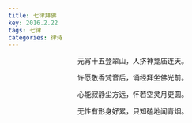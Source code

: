 ```yaml
---
title: 七律拜佛
key: 2016.2.22
tags: 七律
categories: 律诗
---
```


<p align="center">元宵十五登翠山，人挤神龛庙连天。
</p>
<p align="center">许愿敬香梵音后，诵经拜坐佛光前。
</p>
<p align="center">心能寂静尘方远，怀若空灵月更圆。
</p>
<p align="center">无性有形身好累，只知磕地闻青烟。
</p>
<p align="center"></br>
</p>

